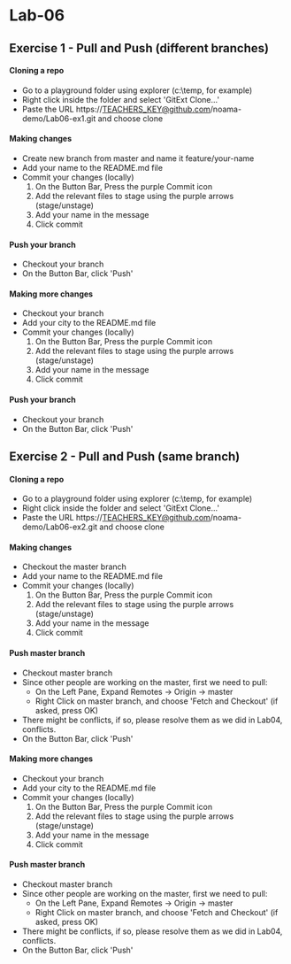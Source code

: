 # Lab-06
## Exercise 1 - Pull and Push (different branches)

#### Cloning a repo
- Go to a playground folder using explorer (c:\temp, for example)
- Right click inside the folder and select 'GitExt Clone...'
- Paste the URL https://TEACHERS_KEY@github.com/noama-demo/Lab06-ex1.git and choose clone

#### Making changes
- Create new branch from master and name it feature/your-name
- Add your name to the README.md file
- Commit your changes (locally)
    1. On the Button Bar, Press the purple Commit icon
    2. Add the relevant files to stage using the purple arrows (stage/unstage)
    3. Add your name in the message
    4. Click commit

#### Push your branch
- Checkout your branch
- On the Button Bar, click 'Push'

#### Making more changes
- Checkout your branch
- Add your city to the README.md file
- Commit your changes (locally)
    1. On the Button Bar, Press the purple Commit icon
    2. Add the relevant files to stage using the purple arrows (stage/unstage)
    3. Add your name in the message
    4. Click commit

#### Push your branch
- Checkout your branch
- On the Button Bar, click 'Push'

## Exercise 2 - Pull and Push (same branch)

#### Cloning a repo
- Go to a playground folder using explorer (c:\temp, for example)
- Right click inside the folder and select 'GitExt Clone...'
- Paste the URL https://TEACHERS_KEY@github.com/noama-demo/Lab06-ex2.git and choose clone

#### Making changes
- Checkout the master branch
- Add your name to the README.md file
- Commit your changes (locally)
    1. On the Button Bar, Press the purple Commit icon
    2. Add the relevant files to stage using the purple arrows (stage/unstage)
    3. Add your name in the message
    4. Click commit

#### Push master branch
- Checkout master branch
- Since other people are working on the master, first we need to pull:
    - On the Left Pane, Expand Remotes -> Origin -> master
    - Right Click on master branch, and choose 'Fetch and Checkout' (if asked, press OK)
- There might be conflicts, if so, please resolve them as we did in Lab04, conflicts.
- On the Button Bar, click 'Push'

#### Making more changes
- Checkout your branch
- Add your city to the README.md file
- Commit your changes (locally)
    1. On the Button Bar, Press the purple Commit icon
    2. Add the relevant files to stage using the purple arrows (stage/unstage)
    3. Add your name in the message
    4. Click commit

#### Push master branch
- Checkout master branch
- Since other people are working on the master, first we need to pull:
    - On the Left Pane, Expand Remotes -> Origin -> master
    - Right Click on master branch, and choose 'Fetch and Checkout' (if asked, press OK)
- There might be conflicts, if so, please resolve them as we did in Lab04, conflicts.
- On the Button Bar, click 'Push'
